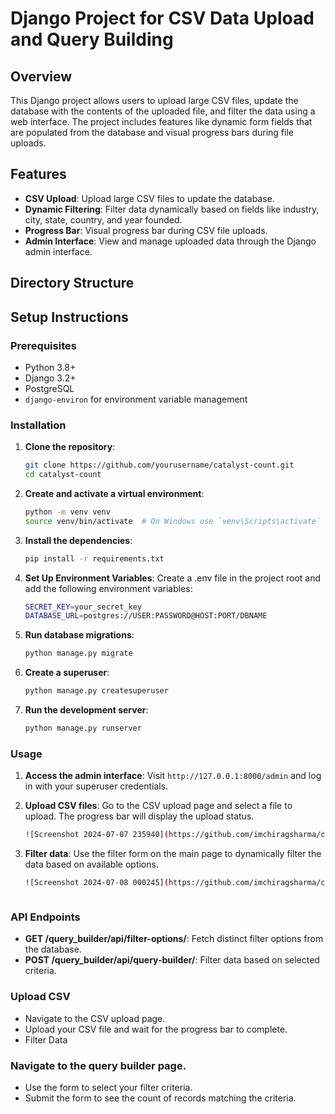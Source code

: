 # Django Project for CSV Data Upload and Query Building

## Overview

This Django project allows users to upload large CSV files, update the database with the contents of the uploaded file, and filter the data using a web interface. The project includes features like dynamic form fields that are populated from the database and visual progress bars during file uploads.

## Features

- **CSV Upload**: Upload large CSV files to update the database.
- **Dynamic Filtering**: Filter data dynamically based on fields like industry, city, state, country, and year founded.
- **Progress Bar**: Visual progress bar during CSV file uploads.
- **Admin Interface**: View and manage uploaded data through the Django admin interface.

## Directory Structure


## Setup Instructions

### Prerequisites

- Python 3.8+
- Django 3.2+
- PostgreSQL
- `django-environ` for environment variable management

### Installation

1. **Clone the repository**:
    ```sh
    git clone https://github.com/yourusername/catalyst-count.git
    cd catalyst-count
    ```

2. **Create and activate a virtual environment**:
    ```sh
    python -m venv venv
    source venv/bin/activate  # On Windows use `venv\Scripts\activate`
    ```

3. **Install the dependencies**:
    ```sh
    pip install -r requirements.txt
    ```

4. **Set Up Environment Variables**:
   Create a .env file in the project root and add the following environment variables:
    ```sh
    SECRET_KEY=your_secret_key
    DATABASE_URL=postgres://USER:PASSWORD@HOST:PORT/DBNAME
    ```

6. **Run database migrations**:
    ```sh
    python manage.py migrate
    ```

7. **Create a superuser**:
    ```sh
    python manage.py createsuperuser
    ```

8. **Run the development server**:
    ```sh
    python manage.py runserver
    ```

### Usage

1. **Access the admin interface**:
    Visit `http://127.0.0.1:8000/admin` and log in with your superuser credentials.

2. **Upload CSV files**:
    Go to the CSV upload page and select a file to upload. The progress bar will display the upload status.
   ```sh
   ![Screenshot 2024-07-07 235940](https://github.com/imchiragsharma/catalyst-count/assets/42317113/666fba15-580e-4856-8881-4bc92f02760d)
   

4. **Filter data**:
    Use the filter form on the main page to dynamically filter the data based on available options.
   ```sh
   ![Screenshot 2024-07-08 000245](https://github.com/imchiragsharma/catalyst-count/assets/42317113/b864e380-10a7-4d6e-888b-e67ac608e5c1)
   
   

### API Endpoints

- **GET /query_builder/api/filter-options/**: Fetch distinct filter options from the database.
- **POST /query_builder/api/query-builder/**: Filter data based on selected criteria.

### Upload CSV
- Navigate to the CSV upload page.
- Upload your CSV file and wait for the progress bar to complete.
- Filter Data
   
### Navigate to the query builder page.
- Use the form to select your filter criteria.
- Submit the form to see the count of records matching the criteria.


